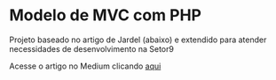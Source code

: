 # Modelo de MVC com PHP
Projeto baseado no artigo de Jardel (abaixo) e extendido para atender necessidades de desenvolvimento na Setor9

Acesse o artigo no Medium clicando <a href="https://medium.com/@jardelgoncalves/construindo-um-simples-framework-mvc-com-php-349e9cacbeb1">aqui</a>

